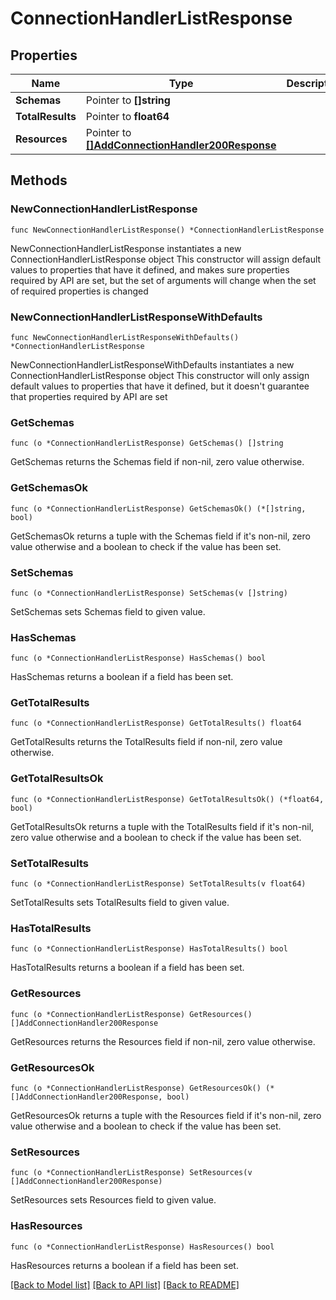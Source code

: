 # ConnectionHandlerListResponse

## Properties

Name | Type | Description | Notes
------------ | ------------- | ------------- | -------------
**Schemas** | Pointer to **[]string** |  | [optional] 
**TotalResults** | Pointer to **float64** |  | [optional] 
**Resources** | Pointer to [**[]AddConnectionHandler200Response**](AddConnectionHandler200Response.md) |  | [optional] 

## Methods

### NewConnectionHandlerListResponse

`func NewConnectionHandlerListResponse() *ConnectionHandlerListResponse`

NewConnectionHandlerListResponse instantiates a new ConnectionHandlerListResponse object
This constructor will assign default values to properties that have it defined,
and makes sure properties required by API are set, but the set of arguments
will change when the set of required properties is changed

### NewConnectionHandlerListResponseWithDefaults

`func NewConnectionHandlerListResponseWithDefaults() *ConnectionHandlerListResponse`

NewConnectionHandlerListResponseWithDefaults instantiates a new ConnectionHandlerListResponse object
This constructor will only assign default values to properties that have it defined,
but it doesn't guarantee that properties required by API are set

### GetSchemas

`func (o *ConnectionHandlerListResponse) GetSchemas() []string`

GetSchemas returns the Schemas field if non-nil, zero value otherwise.

### GetSchemasOk

`func (o *ConnectionHandlerListResponse) GetSchemasOk() (*[]string, bool)`

GetSchemasOk returns a tuple with the Schemas field if it's non-nil, zero value otherwise
and a boolean to check if the value has been set.

### SetSchemas

`func (o *ConnectionHandlerListResponse) SetSchemas(v []string)`

SetSchemas sets Schemas field to given value.

### HasSchemas

`func (o *ConnectionHandlerListResponse) HasSchemas() bool`

HasSchemas returns a boolean if a field has been set.

### GetTotalResults

`func (o *ConnectionHandlerListResponse) GetTotalResults() float64`

GetTotalResults returns the TotalResults field if non-nil, zero value otherwise.

### GetTotalResultsOk

`func (o *ConnectionHandlerListResponse) GetTotalResultsOk() (*float64, bool)`

GetTotalResultsOk returns a tuple with the TotalResults field if it's non-nil, zero value otherwise
and a boolean to check if the value has been set.

### SetTotalResults

`func (o *ConnectionHandlerListResponse) SetTotalResults(v float64)`

SetTotalResults sets TotalResults field to given value.

### HasTotalResults

`func (o *ConnectionHandlerListResponse) HasTotalResults() bool`

HasTotalResults returns a boolean if a field has been set.

### GetResources

`func (o *ConnectionHandlerListResponse) GetResources() []AddConnectionHandler200Response`

GetResources returns the Resources field if non-nil, zero value otherwise.

### GetResourcesOk

`func (o *ConnectionHandlerListResponse) GetResourcesOk() (*[]AddConnectionHandler200Response, bool)`

GetResourcesOk returns a tuple with the Resources field if it's non-nil, zero value otherwise
and a boolean to check if the value has been set.

### SetResources

`func (o *ConnectionHandlerListResponse) SetResources(v []AddConnectionHandler200Response)`

SetResources sets Resources field to given value.

### HasResources

`func (o *ConnectionHandlerListResponse) HasResources() bool`

HasResources returns a boolean if a field has been set.


[[Back to Model list]](../README.md#documentation-for-models) [[Back to API list]](../README.md#documentation-for-api-endpoints) [[Back to README]](../README.md)


